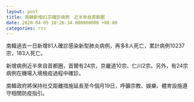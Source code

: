 ```yaml
---
layout: post
title: 南韓新增81宗確診病例　近半來自首都圈
date: 2020-04-05 10:26:34.000000000 +08:00
categories: rss
---
```


南韓過去一日新增81人確診感染新型肺炎病例，再多8人死亡，累計病例10237宗，183人死亡。

新增病例近半來自首都圈，首爾有24宗，京畿道10宗、仁川2宗。另外，有24宗病例在機場入境檢疫過程中確診。

南韓政府將保持社交距離措施延長至今個月19日，呼籲宗教、娛樂、體育設施遵守相關防疫指引。
